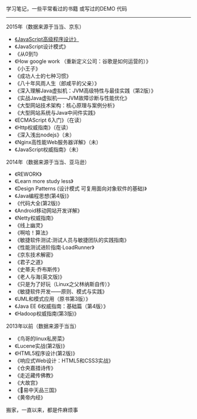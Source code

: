 学习笔记，一些平常看过的书籍 或写过的DEMO 代码

---

2015年（数据来源于当当、京东）
 * [《JavaScript高级程序设计》](https://github.com/zhoufan879/books/tree/master/ProfessionalJs4WebDev)
 * 《JavaScript设计模式》
 * 《从0到1》
 * 《How google work （重新定义公司：谷歌是如何运营的）》
 * 《小王子》
 * 《成功人士的七种习惯》
 * 《八十年风雨人生（郎咸平的父亲）》
 * 《深入理解Java虚拟机：JVM高级特性与最佳实践（第2版）》
 * 《实战Java虚拟机——JVM故障诊断与性能优化》
 * 《大型网站技术架构：核心原理与案例分析》
 * 《大型网站系统与Java中间件实践》
 * 《ECMAScript 6入门》（在读）
 * 《Http权威指南》（在读）
 * 《深入浅出nodejs》（未）
 * 《Nginx高性能Web服务器详解》（未）
 * 《JavaScript权威指南》（未）

2014年（数据来源于当当、亚马逊）
 * 《REWORK》
 * 《Learn more study less》
 * 《Design Patterns (设计模式 可复用面向对象软件的基础)》
 * 《Java编程思想(第4版)》
 * 《代码大全(第2版)》
 * 《Android移动网站开发详解》
 * 《Netty权威指南》
 * 《线上幽灵》
 * 《啊哈！算法》
 * 《敏捷软件测试:测试人员与敏捷团队的实践指南》
 * 《性能测试进阶指南·LoadRunner》
 * 《京东技术解密》
 * 《君子之道》
 * 《史蒂夫·乔布斯传》
 * 《老人与海(英文版)》
 * 《只是为了好玩（Linux之父林纳斯自传）》
 * 《敏捷软件开发——原则、模式与实践》
 * 《UML和模式应用（原书第3版）》
 * 《Java EE 6权威指南：基础篇（第4版）》
 * 《Hadoop权威指南(第3版)》
 

2013年以前（数据来源于当当）
 * 《鸟哥的linux私房菜》
 * 《Lucene实战(第2版)》
 * 《HTML5程序设计(第2版)》
 * 《响应式Web设计：HTML5和CSS3实战》
 * 《仓央嘉措诗传》
 * 《走近藏传佛教》
 * 《大故宫》
 * 《易中天品三国》
 * 《黄帝内经》


搬家，一直以来，都是件麻烦事







